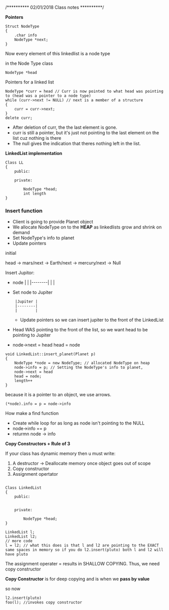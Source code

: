 /**********
02/01/2018
Class notes
**********/

**Pointers**


```
Struct NodeType
{
    .char info
    NodeType *next;
}
```

Now every element of this linkedlist is a node type

in the Node Type class

```
NodeType *head
```

Pointers for a linked list

```
NodeType *curr = head // Curr is now pointed to what head was pointing to (head was a pointer to a node type)
while (curr->next != NULL) // next is a member of a structure
{
    curr = curr->next;
}
delete curr;
```

- After deletion of curr, the the last element is gone. 
- curr is still a pointer, but it's just not pointing to the last element on the list cuz nothing is there
- The null gives the indication that theres nothing left in the list.

**LinkedList implementation**

```
Class LL
{
    public:

    private:

        NodeType *head;
        int length
}
```

### Insert function

- Client is going to provide Planet object
- We allocate NodeType on to the **HEAP** as linkedlists grow and shrink on demand
- Set NodeType's info to planet
- Update pointers

initial 

head -> mars/next -> Earth/next -> mercury/next -> Null

Insert Jupitor:

- node |        |
       |--------|
       |        |

- Set node to Jupiter 

       |Jupiter |
       |--------|
       |        |

    - Update pointers so we can insert jupiter to the front of the LinkedList

- Head WAS pointing to the front of the list, so we want head to be pointing to Jupiter
- node->next = head
  head = node

```
void LinkedList::insert_planet(Planet p)
{
    NodeType *node = new NodeType; // allocated NodeType on heap
    node->info = p; // Setting the NodeType's info to planet, 
    node->next = head
    head = node;
    length++
}
```

because it is a pointer to an object, we use arrows.
 ```   
(*node).info = p = node->info
```

How make a find function

- Create while loop for as long as node isn't pointing to the NULL
- node->info == p
- returmn node -> info


**Copy Constructors + Rule of 3**

If your class has dynamic memory then u must write:

1) A destructor -> Deallocate memory once object goes out of scope
2) Copy constructor
3) Assignment opertator

```

Class LinkedList
{
    public:


    private:

        NodeType *head;
}

```

```
LinkedList l;
LinkedList l2;
// more code
l = l2; // what this does is that l and l2 are pointing to the EXACT same spaces in memory so if you do l2.insert(pluto) both l and l2 will have pluto
```
The assignment operater = results in SHALLOW COPYING. Thus, we need copy constructor

**Copy Constructor** is for deep copying and is when we **pass by value**

so now 

```
l2.insert(pluto)
foo(l); //invokes copy constructor
```